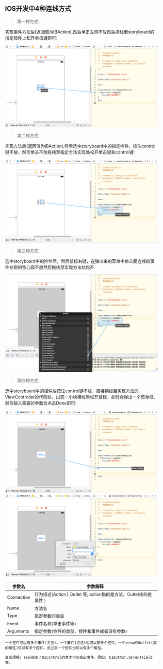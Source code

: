 ## IOS开发中4种连线方式
> 第一种方式:

实现事件方法后(返回值为IBAction),然后单击左侧不放然后拖线至storyboard的指定控件上松开单击键即可:

<img src="img/img7.png"/>

> 第二种方式:

实现方法后(返回值为IBAction),然后选中storyboard中的指定控件，按住control键不放，然后单击不放拖线至指定方法实现处松开单击键和control键:

<img src="img/img8.png"/>

> 第三种方式:

选中storyboard中的控件后，然后鼠标右键，在弹出来的菜单中单击要连线的事件左侧的空心圆不放然后拖线至实现方法处松开:

<img src="img/img9.png"/>

> 第四种方式:

选中storyboard中的控件后按住control键不放，直接拖线至实现方法的ViewController的代码处，出现一小块横线后松开鼠标，此时会弹出一个菜单框。然后输入需要的参数后点击Done即可:

<img src="img/img10.png"/>

<img src="img/img11.png"/>

参数名 | 参数解释
------| -------
Connection | 行为描述(Action \| Outlet 等, action指的是方法。Outlet指的是属性 )
Name | 方法名
Type | 指定参数的类型
Event| 事件名称(单击事件等)
Arguments | 指定参数(控件的类型、控件和事件或者没有参数)

`一个控件可以有多个事件(方法)，一个事件(方法)也可以都多个控件。一个view的Outlet(类的属性)可以有多个控件，反过来一个控件也可以有多个属性。`

`目前理解: 只有继承了UIControl的类才可以指定事件，例如: UIButton,UITextField等。`

 
